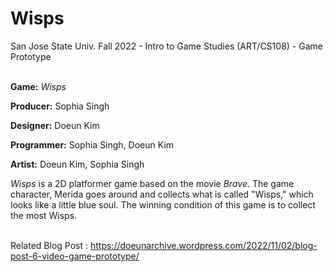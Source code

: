 # Wisps
San Jose State Univ. Fall 2022 - Intro to Game Studies (ART/CS108) - Game Prototype <br><br>


**Game:** *Wisps* 

**Producer:** Sophia Singh

**Designer:** Doeun Kim

**Programmer:** Sophia Singh, Doeun Kim

**Artist:** Doeun Kim, Sophia Singh

*Wisps* is a 2D platformer game based on the movie *Brave*. The game character, Merida goes around and collects what is called "Wisps," which looks like a little blue soul. The winning condition of this game is to collect the most Wisps. <br><br>


Related Blog Post : https://doeunarchive.wordpress.com/2022/11/02/blog-post-6-video-game-prototype/

